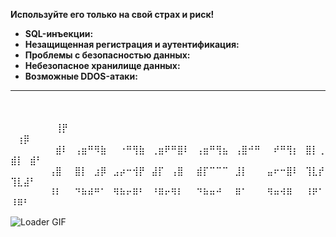 **Используйте его только на свой страх и риск!**

- **SQL-инъекции:** 
- **Незащищенная регистрация и аутентификация:**
- **Проблемы с безопасностью данных:**
- **Небезопасное хранилище данных:**
- **Возможные DDOS-атаки:**

---
<div>
    <p>
        <br><br>
        ⠀⠀⠀⠀⠀⠀⠀⢸⡟⠀⠀⠀⠀⠀⠀⠀⠀⠀ㅤ⠀⠀⠀  ⠀⠀ㅤ⠀⢰⡿⠀⠀⠀⠀⠀⠀⠀⠀⠀⠀⠀⠀⠀⠀⠀⠀⠀⠀⠀⠀⠀⠀⠀⠀⠀⠀⠀⠀⠀⠀⠀⠀<br>
        ⠀⠀⠀⠀⠀⠀⠀⣾⠇⠀⢠⣶⠛⠻⣷⠀⠀⠐⠛⢻⣷⠀⢀⣶⠟⠛⣿⠇⠀⢠⣶⠛⢻⣦⠀⢠⣿⠚⠛⠀⠀⠞⠛⢻⡆⠀⣿⡇⢀⣾⡇⠀⣾⠃⠀⠀⠀⠀⠀⠀<br>
        ⠀⠀⠀⠀⠀⠀⢠⣿⠀⠀⣿⡇⠀⣰⡿⠀⣠⡴⠒⢺⡟⠀⣼⡏⠀⢠⣿⠀⠀⣾⡏⠉⠉⠉⠀⣸⡇⠀⠀⠀⣤⠖⠒⣿⠇⠀⢹⣇⡞⢹⣇⣼⠃⠀⠀⠀⠀⠀⠀⠀<br>
        ⠀⠀⠀⠀⠀⠀⠸⠇⠀⠀⠙⠷⠾⠛⠁⠀⠻⠷⠖⠿⠃⠀⠘⠿⠖⠻⠇⠀⠀⠙⠷⠶⠚⠀⠀⠿⠁⠀⠀⠀⠻⠶⠺⠿⠀⠀⠸⠟⠁⠸⠿⠃⠀⠀⠀⠀⠀⠀⠀<br>
    </p>
    <img src="https://github.com/loaderaw1337/loaderaw1337/blob/main/loaderaw.gif" alt="Loader GIF" style="margin-right: 20px;">
</div>
